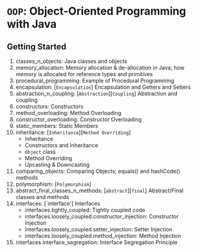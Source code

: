 # `OOP`: Object-Oriented Programming with Java

## Getting Started
1. classes_n_objects: Java classes and objects
2. memory_allocation: Memory allocation & de-allocation in Java; how memory is allocated for reference types and primitives
3. procedural_programming: Example of Procedural Programming 
4. encapsulation: [`Encapsulation`] Encapsulation and Getters and Setters
5. abstraction_n_coupling: [`Abstraction`][`Coupling`] Abstraction and coupling
6. constructors: Constructors
7. method_overloading: Method Overloading
8. constructor_overloading: Constructor Overloading
9. static_members: Static Members
10. inheritance: [`Inheritance`][`Method Overriding`] 
    * Inheritance
    * Constructors and Inheritance 
    * `Object` class
    * Method Overriding
    * Upcasting & Downcasting
11. comparing_objects: Comparing Objects; equals() and hashCode() methods 
12. polymorphism: [`Polymorphism`]
13. abstract_final_classes_n_methods: [`abstract`][`final`] Abstract/Final classes and methods
14. interfaces: [`interface'] Interfaces
    * interfaces.tightly_coupled: Tightly coupled code
    * interfaces.loosely_coupled.constructor_injection: Constructor Injection
    * interfaces.loosely_coupled.setter_injection: Setter Injection
    * interfaces.loosely_coupled.method_injection: Method Injection
15. interfaces.interface_segregation: Interface Segregation Principle

